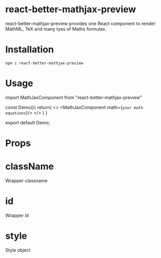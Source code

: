 # react-better-mathjax-preview

 react-better-mathjax-preview provides one React component to render MathML, TeX and many tyes of Maths formulas.


# Installation
  `npm i react-better-mathjax-preview`

# Usage

  import MathJaxComponent from "react-better-mathjax-preview"

  const Demo(){
      return(
          <>
            <MathJaxComponent math={`your math equations`}/>
          </>
      )
  }

  export default Demo;


# Props

# className
  Wrapper classname

# id
  Wrapper id

# style
  Style object
